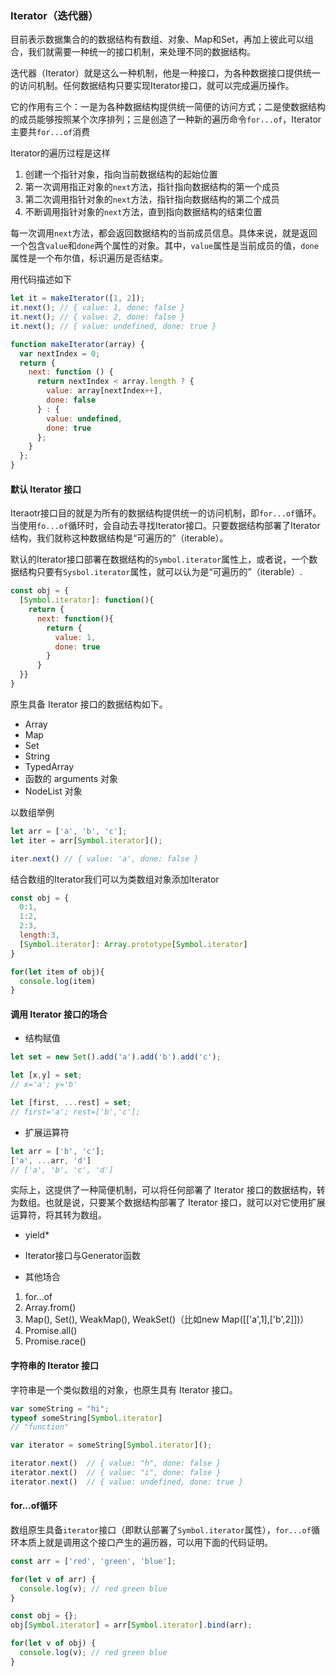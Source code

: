 ### Iterator（迭代器）

目前表示数据集合的的数据结构有数组、对象、Map和Set，再加上彼此可以组合，我们就需要一种统一的接口机制，来处理不同的数据结构。

迭代器（Iterator）就是这么一种机制，他是一种接口，为各种数据接口提供统一的访问机制。任何数据结构只要实现Iterator接口，就可以完成遍历操作。

它的作用有三个：一是为各种数据结构提供统一简便的访问方式；二是使数据结构的成员能够按照某个次序排列；三是创造了一种新的遍历命令`for...of`，Iterator主要共`for...of`消费

Iterator的遍历过程是这样

1. 创建一个指针对象，指向当前数据结构的起始位置
2. 第一次调用指正对象的`next`方法，指针指向数据结构的第一个成员
3. 第二次调用指针对象的`next`方法，指针指向数据结构的第二个成员
4. 不断调用指针对象的`next`方法，直到指向数据结构的结束位置

每一次调用`next`方法，都会返回数据结构的当前成员信息。具体来说，就是返回一个包含`value`和`done`两个属性的对象。其中，`value`属性是当前成员的值，`done`属性是一个布尔值，标识遍历是否结束。

用代码描述如下

```js
let it = makeIterator([1, 2]);
it.next(); // { value: 1, done: false }
it.next(); // { value: 2, done: false }
it.next(); // { value: undefined, done: true }

function makeIterator(array) {
  var nextIndex = 0;
  return {
    next: function () {
      return nextIndex < array.length ? {
        value: array[nextIndex++],
        done: false
      } : {
        value: undefined,
        done: true
      };
    }
  };
}
```

#### 默认 Iterator 接口

Iteraotr接口目的就是为所有的数据结构提供统一的访问机制，即`for...of`循环。当使用`fo...of`循环时，会自动去寻找Iterator接口。只要数据结构部署了Iterator结构，我们就称这种数据结构是“可遍历的”（iterable）。

默认的Iterator接口部署在数据结构的`Symbol.iterator`属性上，或者说，一个数据结构只要有`Sysbol.iterator`属性，就可以认为是“可遍历的”（iterable）.

```js
const obj = {
  [Symbol.iterator]: function(){
    return {
      next: function(){
        return {
          value: 1,
          done: true
        }
      }
  }}
}
```
原生具备 Iterator 接口的数据结构如下。

- Array
- Map
- Set
- String
- TypedArray
- 函数的 arguments 对象
- NodeList 对象

以数组举例

```js
let arr = ['a', 'b', 'c'];
let iter = arr[Symbol.iterator]();

iter.next() // { value: 'a', done: false }
```

结合数组的Iterator我们可以为类数组对象添加Iterator

```js
const obj = {
  0:1,
  1:2,
  2:3,
  length:3,
  [Symbol.iterator]: Array.prototype[Symbol.iterator]
}

for(let item of obj){
  console.log(item)
}
```

#### 调用 Iterator 接口的场合

* 结构赋值

```js
let set = new Set().add('a').add('b').add('c');

let [x,y] = set;
// x='a'; y='b'

let [first, ...rest] = set;
// first='a'; rest=['b','c'];
```

* 扩展运算符

```js
let arr = ['b', 'c'];
['a', ...arr, 'd']
// ['a', 'b', 'c', 'd']
```
实际上，这提供了一种简便机制，可以将任何部署了 Iterator 接口的数据结构，转为数组。也就是说，只要某个数据结构部署了 Iterator 接口，就可以对它使用扩展运算符，将其转为数组。

* yield*
* Iterator接口与Generator函数 


* 其他场合
1. for...of
2. Array.from()
3. Map(), Set(), WeakMap(), WeakSet()（比如new Map([['a',1],['b',2]])）
4. Promise.all()
5. Promise.race()

#### 字符串的 Iterator 接口
字符串是一个类似数组的对象，也原生具有 Iterator 接口。

```js
var someString = "hi";
typeof someString[Symbol.iterator]
// "function"

var iterator = someString[Symbol.iterator]();

iterator.next()  // { value: "h", done: false }
iterator.next()  // { value: "i", done: false }
iterator.next()  // { value: undefined, done: true }
```

#### for...of循环

数组原生具备`iterator`接口（即默认部署了`Symbol.iterator`属性），`for...of`循环本质上就是调用这个接口产生的遍历器，可以用下面的代码证明。

```js
const arr = ['red', 'green', 'blue'];

for(let v of arr) {
  console.log(v); // red green blue
}

const obj = {};
obj[Symbol.iterator] = arr[Symbol.iterator].bind(arr);

for(let v of obj) {
  console.log(v); // red green blue
}
```